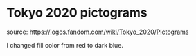 # Tokyo 2020 pictograms
source: https://logos.fandom.com/wiki/Tokyo_2020/Pictograms

I changed fill color from red to dark blue.
